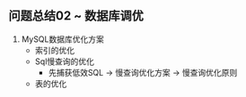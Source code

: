 ## 问题总结02 ~ 数据库调优

1. MySQL数据库优化方案
    - 索引的优化
    - Sql慢查询的优化
      * 先捕获低效SQL → 慢查询优化方案 → 慢查询优化原则
    - 表的优化

